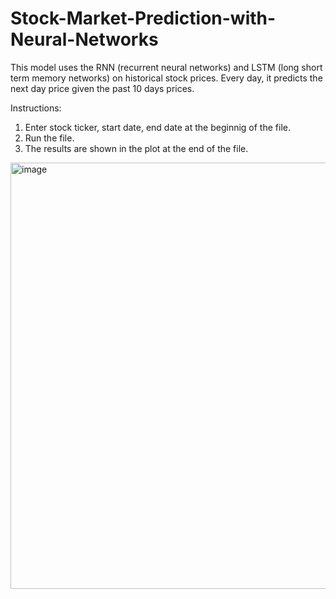 # Stock-Market-Prediction-with-Neural-Networks

This model uses the RNN (recurrent neural networks) and LSTM (long short term memory networks) on historical stock prices. Every day, it predicts the next day price given the past 10 days prices.

Instructions:

1. Enter stock ticker, start date, end date at the beginnig of the file.
2. Run the file. 
3. The results are shown in the plot at the end of the file.



<img width="1291" height="682" alt="image" src="https://github.com/user-attachments/assets/325a5a45-d0af-4239-a264-cfd1c2059703" />


